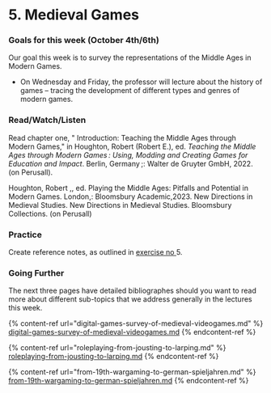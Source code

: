 # 5. Medieval Games

### Goals for this week (October 4th/6th)

Our goal this week is to survey the representations of the Middle Ages in Modern Games. &#x20;

* On Wednesday and Friday, the professor will lecture about the history of games – tracing the development of different types and genres of modern games.&#x20;

### Read/Watch/Listen

Read chapter one, " Introduction: Teaching the Middle Ages through Modern Games," in Houghton, Robert (Robert E.), ed. _Teaching the Middle Ages through Modern Games : Using, Modding and Creating Games for Education and Impact_. Berlin, Germany ;: Walter de Gruyter GmbH, 2022. (on Perusall).&#x20;

Houghton, Robert ,, ed. Playing the Middle Ages: Pitfalls and Potential in Modern Games. London,: Bloomsbury Academic,2023. New Directions in Medieval Studies. New Directions in Medieval Studies. Bloomsbury Collections. (on Perusall)

### Practice

Create reference notes, as outlined in [exercise no ](../course-info/assignments/4.-writing-up-a-reference-note.md)5.&#x20;

### Going Further

The next three pages have detailed bibliographes should you want to read more about different sub-topics that we address generally in the lectures this week.&#x20;

{% content-ref url="digital-games-survey-of-medieval-videogames.md" %}
[digital-games-survey-of-medieval-videogames.md](digital-games-survey-of-medieval-videogames.md)
{% endcontent-ref %}

{% content-ref url="roleplaying-from-jousting-to-larping.md" %}
[roleplaying-from-jousting-to-larping.md](roleplaying-from-jousting-to-larping.md)
{% endcontent-ref %}

{% content-ref url="from-19th-wargaming-to-german-spieljahren.md" %}
[from-19th-wargaming-to-german-spieljahren.md](from-19th-wargaming-to-german-spieljahren.md)
{% endcontent-ref %}
